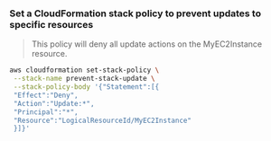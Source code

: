 ### Set a CloudFormation stack policy to prevent updates to specific resources

> This policy will deny all update actions on the MyEC2Instance resource.

```sh
aws cloudformation set-stack-policy \
 --stack-name prevent-stack-update \
 --stack-policy-body '{"Statement":[{
 "Effect":"Deny",
 "Action":"Update:*",
 "Principal":"*",
 "Resource":"LogicalResourceId/MyEC2Instance"
 }]}'
```
